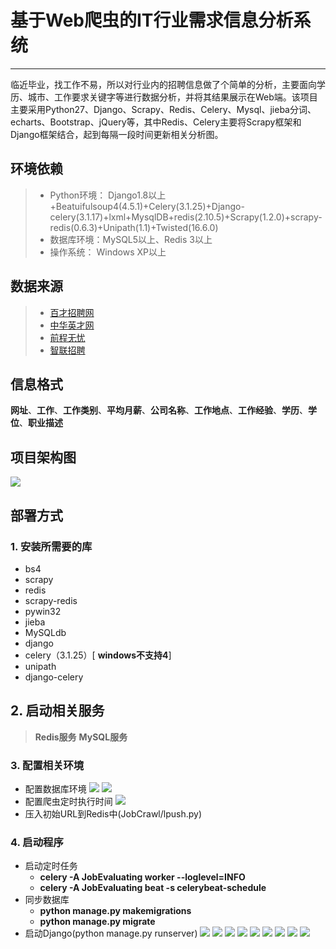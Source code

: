 # 基于Web爬虫的IT行业需求信息分析系统
------

临近毕业，找工作不易，所以对行业内的招聘信息做了个简单的分析，主要面向学历、城市、工作要求关键字等进行数据分析，并将其结果展示在Web端。该项目主要采用Python27、Django、Scrapy、Redis、Celery、Mysql、jieba分词、echarts、Bootstrap、jQuery等，其中Redis、Celery主要将Scrapy框架和Django框架结合，起到每隔一段时间更新相关分析图。


## 环境依赖
> * Python环境： Django1.8以上+Beatuifulsoup4(4.5.1)+Celery(3.1.25)+Django-celery(3.1.17)+lxml+MysqlDB+redis(2.10.5)+Scrapy(1.2.0)+scrapy-redis(0.6.3)+Unipath(1.1)+Twisted(16.6.0)
> * 数据库环境：MySQL5以上、Redis 3以上
> * 操作系统： Windows XP以上

## 数据来源
> * [百才招聘网](http://wuhan.baicai.com/)
> * [中华英才网](http://www.chinahr.com/wuhan/)
> * [前程无忧](http://www.51job.com/)
> * [智联招聘](https://www.zhaopin.com/)

## 信息格式

**网址**、**工作**、**工作类别**、**平均月薪**、**公司名称**、**工作地点**、**工作经验**、**学历**、**学位**、**职业描述**


## 项目架构图
![](https://github.com/CaryXiang/Information-Analysis-system-of-IT-Industry-requirement-based-on-Web-crawler/blob/master/imgs/frame.png)
## 部署方式
### 1. 安装所需要的库
+ bs4
+ scrapy
+ redis
+ scrapy-redis
+ pywin32
+ jieba
+ MySQLdb
+ django
+ celery（3.1.25）[ **windows不支持4**]
+ unipath
+ django-celery

## 2. 启动相关服务
> **Redis服务**
> **MySQL服务**

### 3. 配置相关环境
+  配置数据库环境
![](https://github.com/CaryXiang/Information-Analysis-system-of-IT-Industry-requirement-based-on-Web-crawler/blob/master/imgs/mysql_django.png)
![](https://github.com/CaryXiang/Information-Analysis-system-of-IT-Industry-requirement-based-on-Web-crawler/blob/master/imgs/scrapy_databases.png)
+  配置爬虫定时执行时间
![](https://github.com/CaryXiang/Information-Analysis-system-of-IT-Industry-requirement-based-on-Web-crawler/blob/master/imgs/celery_django.png)
+  压入初始URL到Redis中(JobCrawl/lpush.py)


### 4. 启动程序
+ 启动定时任务
  + **celery -A JobEvaluating worker --loglevel=INFO**
  + **celery -A JobEvaluating beat -s celerybeat-schedule**
+ 同步数据库
  + **python manage.py makemigrations**
  + **python manage.py migrate**
+ 启动Django(python manage.py runserver)
![](https://github.com/CaryXiang/Information-Analysis-system-of-IT-Industry-requirement-based-on-Web-crawler/blob/master/imgs/index.png)
![](https://github.com/CaryXiang/Information-Analysis-system-of-IT-Industry-requirement-based-on-Web-crawler/blob/master/imgs/index2.png)
![](https://github.com/CaryXiang/Information-Analysis-system-of-IT-Industry-requirement-based-on-Web-crawler/blob/master/imgs/display.png)
![](https://github.com/CaryXiang/Information-Analysis-system-of-IT-Industry-requirement-based-on-Web-crawler/blob/master/imgs/search.png)
![](https://github.com/CaryXiang/Information-Analysis-system-of-IT-Industry-requirement-based-on-Web-crawler/blob/master/imgs/analyse.png)
![](https://github.com/CaryXiang/Information-Analysis-system-of-IT-Industry-requirement-based-on-Web-crawler/blob/master/imgs/asks.png)
![](https://github.com/CaryXiang/Information-Analysis-system-of-IT-Industry-requirement-based-on-Web-crawler/blob/master/imgs/job_hot.png)
![](https://github.com/CaryXiang/Information-Analysis-system-of-IT-Industry-requirement-based-on-Web-crawler/blob/master/imgs/lan.png)
![](https://github.com/CaryXiang/Information-Analysis-system-of-IT-Industry-requirement-based-on-Web-crawler/blob/master/imgs/salary.png)
